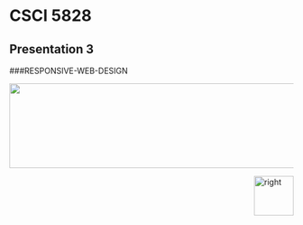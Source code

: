 # CSCI 5828
## Presentation 3
###RESPONSIVE-WEB-DESIGN


<img src="https://cloud.githubusercontent.com/assets/14101008/11165529/0b8588aa-8acf-11e5-8f38-dfbac3545452.PNG" height="150" width="910"></img>




[<img align="right" alt="right" src="https://cloud.githubusercontent.com/assets/14101008/11165527/0a4289a2-8acf-11e5-8378-c5e3a55ab4dc.png" width="70" height="70"></img>](https://github.com/vaishnaviviswanathan/CSCI_5828_RESPONSIVE-WEB-DESIGN/blob/master/Introduction.md)
